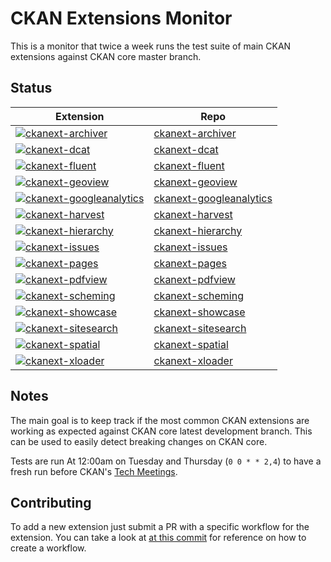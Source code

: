 # CKAN Extensions Monitor

This is a monitor that twice a week runs the test suite of main CKAN extensions against CKAN core master branch.

## Status

| Extension | Repo |
| --------- | ---- |
| [![ckanext-archiver](https://github.com/pdelboca/ckan-extensions-monitor/workflows/ckanext-archiver/badge.svg)](https://github.com/pdelboca/ckan-extensions-monitor/actions/workflows/.ckanext-archiver.yml) | [ckanext-archiver](https://github.com/ckan/ckanext-archiver)
| [![ckanext-dcat](https://github.com/pdelboca/ckan-extensions-monitor/workflows/ckanext-dcat/badge.svg)](https://github.com/pdelboca/ckan-extensions-monitor/actions/workflows/.ckanext-dcat.yml) | [ckanext-dcat](https://github.com/ckan/ckanext-dcat)
| [![ckanext-fluent](https://github.com/pdelboca/ckan-extensions-monitor/workflows/ckanext-fluent/badge.svg)](https://github.com/pdelboca/ckan-extensions-monitor/actions/workflows/.ckanext-fluent.yml) | [ckanext-fluent](https://github.com/ckan/ckanext-fluent)
| [![ckanext-geoview](https://github.com/pdelboca/ckan-extensions-monitor/workflows/ckanext-geoview/badge.svg)](https://github.com/pdelboca/ckan-extensions-monitor/actions/workflows/.ckanext-geoview.yml) | [ckanext-geoview](https://github.com/ckan/ckanext-geoview)
| [![ckanext-googleanalytics](https://github.com/pdelboca/ckan-extensions-monitor/workflows/ckanext-googleanalytics/badge.svg)](https://github.com/pdelboca/ckan-extensions-monitor/actions/workflows/.ckanext-googleanalytics.yml) | [ckanext-googleanalytics](https://github.com/ckan/ckanext-googleanalytics)
| [![ckanext-harvest](https://github.com/pdelboca/ckan-extensions-monitor/workflows/ckanext-harvest/badge.svg)](https://github.com/pdelboca/ckan-extensions-monitor/actions/workflows/.ckanext-harvest.yml) | [ckanext-harvest](https://github.com/ckan/ckanext-harvest)
| [![ckanext-hierarchy](https://github.com/pdelboca/ckan-extensions-monitor/workflows/ckanext-hierarchy/badge.svg)](https://github.com/pdelboca/ckan-extensions-monitor/actions/workflows/.ckanext-hierarchy.yml) | [ckanext-hierarchy](https://github.com/ckan/ckanext-hierarchy)
| [![ckanext-issues](https://github.com/pdelboca/ckan-extensions-monitor/workflows/ckanext-issues/badge.svg)](https://github.com/pdelboca/ckan-extensions-monitor/actions/workflows/.ckanext-issues.yml) | [ckanext-issues](https://github.com/ckan/ckanext-issues)
| [![ckanext-pages](https://github.com/pdelboca/ckan-extensions-monitor/workflows/ckanext-pages/badge.svg)](https://github.com/pdelboca/ckan-extensions-monitor/actions/workflows/.ckanext-pages.yml) | [ckanext-pages](https://github.com/ckan/ckanext-pages)
| [![ckanext-pdfview](https://github.com/pdelboca/ckan-extensions-monitor/workflows/ckanext-pdfview/badge.svg)](https://github.com/pdelboca/ckan-extensions-monitor/actions/workflows/.ckanext-pdfview.yml) | [ckanext-pdfview](https://github.com/ckan/ckanext-pdfview)
| [![ckanext-scheming](https://github.com/pdelboca/ckan-extensions-monitor/workflows/ckanext-scheming/badge.svg)](https://github.com/pdelboca/ckan-extensions-monitor/actions/workflows/.ckanext-scheming.yml) | [ckanext-scheming](https://github.com/ckan/ckanext-scheming)
| [![ckanext-showcase](https://github.com/pdelboca/ckan-extensions-monitor/workflows/ckanext-showcase/badge.svg)](https://github.com/pdelboca/ckan-extensions-monitor/actions/workflows/.ckanext-showcase.yml) | [ckanext-showcase](https://github.com/ckan/ckanext-showcase)
| [![ckanext-sitesearch](https://github.com/pdelboca/ckan-extensions-monitor/workflows/ckanext-sitesearch/badge.svg)](https://github.com/pdelboca/ckan-extensions-monitor/actions/workflows/.ckanext-sitesearch.yml) | [ckanext-sitesearch](https://github.com/okfn/ckanext-sitesearch)
| [![ckanext-spatial](https://github.com/pdelboca/ckan-extensions-monitor/workflows/ckanext-spatial/badge.svg)](https://github.com/pdelboca/ckan-extensions-monitor/actions/workflows/.ckanext-spatial.yml) | [ckanext-spatial](https://github.com/ckan/ckanext-spatial)
| [![ckanext-xloader](https://github.com/pdelboca/ckan-extensions-monitor/workflows/ckanext-xloader/badge.svg)](https://github.com/pdelboca/ckan-extensions-monitor/actions/workflows/.ckanext-xloader.yml) | [ckanext-xloader](https://github.com/ckan/ckanext-xloader)


## Notes

The main goal is to keep track if the most common CKAN extensions are working as expected against CKAN core latest development branch. This can be used to easily detect breaking changes on CKAN core.

Tests are run At 12:00am on Tuesday and Thursday (`0 0 * * 2,4`) to have a fresh run before CKAN's [Tech Meetings](https://github.com/ckan/ckan/wiki/Weekly-Developer-Meetings).

## Contributing

To add a new extension just submit a PR with a specific workflow for the extension. You can take a look at [at this commit](542e0b27e659b93415b157ca013d302d4209db16) for reference on how to create a workflow.
